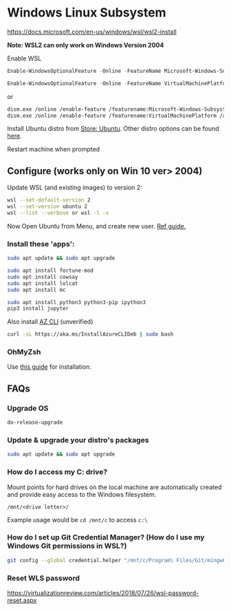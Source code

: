 
# Windows Linux Subsystem 
https://docs.microsoft.com/en-us/windows/wsl/wsl2-install

**Note: WSL2 can only work on Windows Version 2004**

Enable WSL

```powershell
Enable-WindowsOptionalFeature -Online -FeatureName Microsoft-Windows-Subsystem-Linux -All -NoRestart

Enable-WindowsOptionalFeature -Online -FeatureName VirtualMachinePlatform -All -NoRestart
```

or 
```bash
dism.exe /online /enable-feature /featurename:Microsoft-Windows-Subsystem-Linux /all /norestart
dism.exe /online /enable-feature /featurename:VirtualMachinePlatform /all /norestart
```

Install Ubuntu distro from [Store: Ubuntu](https://www.microsoft.com/en-us/p/ubuntu/9nblggh4msv6). Other distro options can be found [here](https://docs.microsoft.com/en-us/windows/wsl/install-win10#install-your-linux-distribution-of-choice). 

Restart machine when prompted

## Configure (works only on Win 10 ver> 2004)

Update WSL (and existing images) to version 2:
```bash
wsl --set-default-version 2
wsl --set-version ubuntu 2
wsl --list --verbose or wsl -l -v
```

Now Open Ubuntu from Menu, and create new user. [Ref guide.](https://docs.microsoft.com/en-us/windows/wsl/initialize-distro)

### Install these 'apps':
```bash
sudo apt update && sudo apt upgrade

sudo apt install fortune-mod
sudo apt install cowsay
sudo apt install lolcat
sudo apt install mc

sudo apt install python3 python3-pip ipython3
pip3 install jupyter
```

Also install [AZ CLI](https://docs.microsoft.com/en-us/cli/azure/install-azure-cli-apt?view=azure-cli-latest) (unverified)
```bash
curl -sL https://aka.ms/InstallAzureCLIDeb | sudo bash
```

### OhMyZsh

Use [this guide](zsh.md) for installation.

## FAQs

### Upgrade OS
```bash
do-release-upgrade
```

### Update & upgrade your distro's packages
```bash
sudo apt update && sudo apt upgrade
```

### How do I access my C: drive?
Mount points for hard drives on the local machine are automatically created and provide easy access to the Windows filesystem.

`/mnt/<drive letter>/`

Example usage would be `cd /mnt/c` to access `c:\`

### How do I set up Git Credential Manager? (How do I use my Windows Git permissions in WSL?)

```bash
git config --global credential.helper "/mnt/c/Program\ Files/Git/mingw64/libexec/git-core/git-credential-manager.exe"
```

### Reset WLS password
https://virtualizationreview.com/articles/2018/07/26/wsl-password-reset.aspx